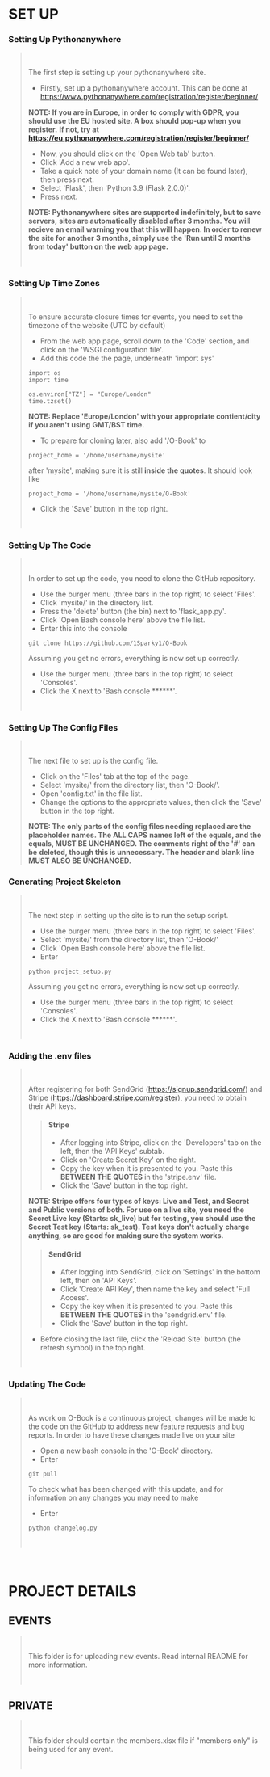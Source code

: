 # SET UP

### Setting Up Pythonanywhere
> <br>
>
> The first step is setting up your pythonanywhere site.
> - Firstly, set up a pythonanywhere account.
> This can be done at https://www.pythonanywhere.com/registration/register/beginner/
>
> **NOTE: If you are in Europe, in order to comply with GDPR, you should use the EU**
> **hosted site. A box should pop-up when you register.**
> **If not, try at https://eu.pythonanywhere.com/registration/register/beginner/**
>
> - Now, you should click on the 'Open Web tab' button.
> - Click 'Add a new web app'.
> - Take a quick note of your domain name (It can be found later), then press next.
> - Select 'Flask', then 'Python 3.9 (Flask 2.0.0)'.
> - Press next.
>
> **NOTE: Pythonanywhere sites are supported indefinitely, but to save servers,**
> **sites are automatically disabled after 3 months. You will recieve an email**
> **warning you that this will happen. In order to renew the site for another**
> **3 months, simply use the 'Run until 3 months from today' button on the web**
> **app page.**
>
> <br>

### Setting Up Time Zones
> <br>
>
> To ensure accurate closure times for events, you need to set the timezone of the website (UTC by default)
> - From the web app page, scroll down to the 'Code' section, and click on the 'WSGI configuration file'.
> - Add this code the the page, underneath 'import sys'
> ```
> import os
> import time
>
> os.environ["TZ"] = "Europe/London"
> time.tzset()
> ```
> 
> **NOTE: Replace 'Europe/London' with your appropriate contient/city if you aren't using**
> **GMT/BST time.**
>
> - To prepare for cloning later, also add '/O-Book' to
> ```
> project_home = '/home/username/mysite'
> ```
> after 'mysite', making sure it is still **inside the quotes**. It should look like
> ```
> project_home = '/home/username/mysite/O-Book'
> ```
>
> - Click the 'Save' button in the top right.
>
> <br>

### Setting Up The Code
> <br>
> 
> In order to set up the code, you need to clone the GitHub repository.
> - Use the burger menu (three bars in the top right) to select 'Files'.
> - Click 'mysite/' in the directory list.
> - Press the 'delete' button (the bin) next to 'flask_app.py'.
> - Click 'Open Bash console here' above the file list.
> - Enter this into the console
> ```
> git clone https://github.com/1Sparky1/O-Book
> ```
> Assuming you get no errors, everything is now set up correctly.
> - Use the burger menu (three bars in the top right) to select 'Consoles'.
> - Click the X next to 'Bash console \******'.
>
> <br>
	
### Setting Up The Config Files
> <br>
>
> The next file to set up is the config file.
> - Click on the 'Files' tab at the top of the page.
> - Select 'mysite/' from the directory list, then 'O-Book/'.
> - Open 'config.txt' in the file list.
> - Change the options to the appropriate values, then click the 'Save' button in the top right.
> 
> **NOTE: The only parts of the config files needing replaced are the placeholder names. The ALL CAPS**
> **names left of the equals, and the equals, MUST BE UNCHANGED. The comments right of the '#' can be**
> **deleted, though this is unnecessary. The header and blank line MUST ALSO BE UNCHANGED.**
> <br>

### Generating Project Skeleton
> <br>
>
> The next step in setting up the site is to run the setup script.
> - Use the burger menu (three bars in the top right) to select 'Files'.
> - Select 'mysite/' from the directory list, then 'O-Book/'
> - Click 'Open Bash console here' above the file list.
> - Enter
> ```
> python project_setup.py
> ```
> Assuming you get no errors, everything is now set up correctly.
> - Use the burger menu (three bars in the top right) to select 'Consoles'.
> - Click the X next to 'Bash console \******'.
> 
> <br>

### Adding the .env files
> <br>
>
> After registering for both SendGrid (https://signup.sendgrid.com/)
> and Stripe (https://dashboard.stripe.com/register), you need to obtain their API keys.
>> #### **Stripe**
>> - After logging into Stripe, click on the 'Developers' tab on the left, then the
>> 'API Keys' subtab.
>> - Click on 'Create Secret Key' on the right.
>> - Copy the key when it is presented to you. Paste this **BETWEEN THE QUOTES** in the
>> 'stripe.env' file.
>> - Click the 'Save' button in the top right.
>
> **NOTE: Stripe offers four types of keys: Live and Test, and Secret and Public versions**
> **of both. For use on a live site, you need the Secret Live key (Starts: sk_live) but for**
> **testing, you should use the Secret Test key (Starts: sk_test). Test keys don't actually**
> **charge anything, so are good for making sure the system works.**
>
>> #### **SendGrid**
>> - After logging into SendGrid, click on 'Settings' in the bottom left, then on 'API Keys'.
>> - Click 'Create API Key', then name the key and select 'Full Access'.
>> - Copy the key when it is presented to you. Paste this **BETWEEN THE QUOTES** in the
>> 'sendgrid.env' file.
>> - Click the 'Save' button in the top right.
>
> - Before closing the last file, click the 'Reload Site' button (the refresh symbol) in the top right.
>
> <br>

### Updating The Code
> <br>
>
> As work on O-Book is a continuous project, changes will be made to the code on the GitHub to
> address new feature requests and bug reports. In order to have these changes made live on
> your site
> - Open a new bash console in the 'O-Book' directory.
> - Enter
> ```
> git pull
> ```
> To check what has been changed with this update, and for information on any changes you
> may need to make
> - Enter
> ```
> python changelog.py
> ```
>
> <br>

<br>

# PROJECT DETAILS

## EVENTS
> <br>
>
> This folder is for uploading new events. Read internal README for more 
> information.
>
> <br>

## PRIVATE
> <br>
>
> This folder should contain the members.xlsx file if "members only" is being 
> used for any event.
>
> <br>
